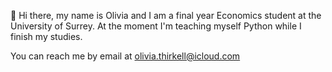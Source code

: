 👋 Hi there, my name is Olivia and I am a final year Economics student at the University of Surrey. At the moment I'm teaching myself Python while I finish my studies.

You can reach me by email at olivia.thirkell@icloud.com
